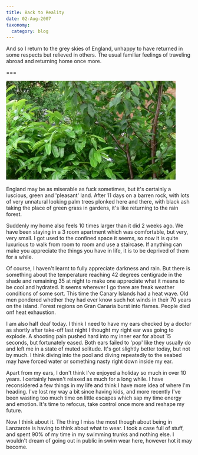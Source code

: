 ```yaml
---
title: Back to Reality
date: 02-Aug-2007
taxonomy:
  category: blog
---
```


And so I return to the grey skies of England,  unhappy to have returned in some respects but relieved in others.   The usual familiar feelings of traveling abroad and returning home once more.

===

![Reality](p1030233.jpg)

England may be as miserable as fuck sometimes, but it's certainly a luscious, green and 'pleasant' land.  After 11 days on a barren rock, with lots of very unnatural looking palm trees plonked here and there, with black ash taking the place of green grass in gardens,  it's like returning to the rain forest.

Suddenly my home also feels 10 times larger than it did 2 weeks ago.  We have been staying in a 3 room apartment which was  comfortable, but very, very small. I got used to the confined space it seems, so now it is quite luxurious to walk from room to room and use a staircase.   If anything can make you appreciate the things you have in life, it is to be deprived of them for a while.

Of course, I haven't learnt to fully appreciate darkness and rain.  But there is something about the temperature reaching 42 degrees centigrade in the shade and remaining 35 at night to make one appreciate what it means to be cool and hydrated.   It seems wherever I go there are freak weather conditions of some sort.  This time the Canary Islands had a heat wave.  Old men pondered whether they had ever know such hot winds in their 70 years on the island.   Forest regions on Gran Canaria burst into flames.   People died onf heat exhaustion.

I am also half deaf today.  I think I need to have my ears checked by a doctor as shortly after take-off last night I thought my right ear was going to explode.  A shooting pain pushed hard into my inner ear for about 15 seconds, but fortunately eased.   Both ears failed to 'pop' like they usually do and left me in a state of muted solitude.  It's got slightly better today, but not by much.   I think diving into the pool and diving repeatedly to the seabed may have forced water or something nasty  right down inside my ear.

Apart from my ears, I don't think I've enjoyed a holiday so much in over 10 years.   I certainly haven't relaxed as much for a long while.   I have reconsidered a few things in my life and think I have more idea of where I'm heading.  I've lost my way a bit since having kids, and more recently I've been wasting too much time on little escapes which sap my time energy and emotion.   It's time to refocus, take control once more and reshape my future.

Now I think about it.  The thing I miss the most though about being in Lanzarote is having to think about what to wear.   I took a case full of stuff, and spent 90% of my time in my swimming trunks and nothing else.  I wouldn't dream of going out in public in swim wear here, however hot it may become.
